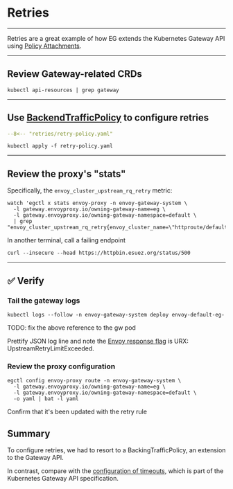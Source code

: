 # Retries

---

Retries are a great example of how EG extends the Kubernetes Gateway API using [Policy Attachments](https://gateway-api.sigs.k8s.io/reference/policy-attachment/).

---

## Review Gateway-related CRDs

```shell
kubectl api-resources | grep gateway
```

---

## Use [BackendTrafficPolicy](https://gateway.envoyproxy.io/v1.0.1/api/extension_types/#backendtrafficpolicy) to configure retries

```yaml linenums="1"
--8<-- "retries/retry-policy.yaml"
```

```shell
kubectl apply -f retry-policy.yaml
```

---

## Review the proxy's "stats"

Specifically, the `envoy_cluster_upstream_rq_retry` metric:

```shell
watch 'egctl x stats envoy-proxy -n envoy-gateway-system \
  -l gateway.envoyproxy.io/owning-gateway-name=eg \
  -l gateway.envoyproxy.io/owning-gateway-namespace=default \
  | grep "envoy_cluster_upstream_rq_retry{envoy_cluster_name=\"httproute/default/httpbin/rule/0\"}"'
```

In another terminal, call a failing endpoint

```shell
curl --insecure --head https://httpbin.esuez.org/status/500
```

---

## :white_check_mark: Verify

### Tail the gateway logs

```shell
kubectl logs --follow -n envoy-gateway-system deploy envoy-default-eg-
```

TODO: fix the above reference to the gw pod

Prettify JSON log line and note the [Envoy response flag](https://www.envoyproxy.io/docs/envoy/latest/configuration/observability/access_log/usage#config-access-log-format-response-flags) is URX: UpstreamRetryLimitExceeded.

### Review the proxy configuration

```shell
egctl config envoy-proxy route -n envoy-gateway-system \
  -l gateway.envoyproxy.io/owning-gateway-name=eg \
  -l gateway.envoyproxy.io/owning-gateway-namespace=default \
  -o yaml | bat -l yaml
```

Confirm that it's been updated with the retry rule

## Summary

To configure retries, we had to resort to a BackingTrafficPolicy, an extension to the Gateway API.

In contrast, compare with the [configuration of timeouts](https://gateway.envoyproxy.io/latest/tasks/traffic/http-timeouts/), which is part of the Kubernetes Gateway API specification.
